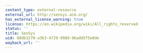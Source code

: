 ```yaml
---
content_type: external-resource
external_url: http://sensys.acm.org/
has_external_license_warning: true
license: https://en.wikipedia.org/wiki/All_rights_reserved
status: ''
title: SenSys
uid: 88db3270-a3b3-4729-998d-96add5f5e8de
wayback_url: ''
---
```

